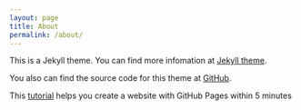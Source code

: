 ```yaml
---
layout: page
title: About
permalink: /about/
---
```


This is a Jekyll theme. You can find more infomation at [Jekyll theme](https://jekyllrb.com/docs/themes/).

You also can find the source code for this theme at [GitHub](https://github.com/aidewoode/jekyll-theme-mint).

This [tutorial](https://medium.com/@vovakuzmenkov/get-a-website-with-github-pages-9151ed636446) helps you create a website with GitHub Pages within 5 minutes